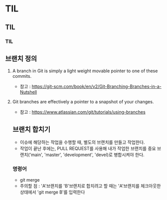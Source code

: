 # TIL

## TIL

### TIL

## 브랜치 정의
1. A branch in Git is simply a light weight movable pointer to one of these commits.
    - 참고 : https://git-scm.com/book/en/v2/Git-Branching-Branches-in-a-Nutshell
2. Git branches are effectively a pointer to a snapshot of your changes.
    - 참고 : https://www.atlassian.com/git/tutorials/using-branches

    ## 브랜치 합치기
    - 이슈에 해당하는 작업을 수행할 때, 별도의 브랜치를 만들고 작업한다.
    - 작업이 끝난 후에는, PULL REQUEST를 사용해 내가 작업한 브랜치를 중요 브랜치('main', 'master', 'development', 'devel)로 병합시켜야 한다.

    ### 명령어
    - git merge
    - 주의할 점 : 'A'브랜치를 'B'브랜치로 합치려고 할 때는 'A'브랜치를 체크아웃한 상태에서 'git merge B'를 입력한다